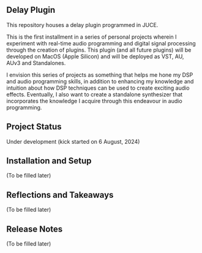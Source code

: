 ## Delay Plugin
This repository houses a delay plugin programmed in JUCE. 

This is the first installment in a series of personal projects wherein I experiment with real-time audio programming and digital signal processing through the creation of plugins. 
This plugin (and all future plugins) will be developed on MacOS (Apple Silicon) and will be deployed as VST, AU, AUv3 and Standalones. 

I envision this series of projects as something that helps me hone my DSP and audio programming skills, in addition to enhancing my knowledge and intuition about how DSP techniques can be used to create exciting audio effects. Eventually, I also want to create a standalone synthesizer that incorporates
the knowledge I acquire through this endeavour in audio programming. 

## Project Status
Under development (kick started on 6 August, 2024)

## Installation and Setup
(To be filled later)

## Reflections and Takeaways
(To be filled later)

## Release Notes
(To be filled later)
